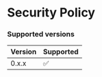 # Security Policy

### Supported versions
| Version | Supported          |
| ------- | ------------------ |
| 0.x.x   | :white_check_mark: |
